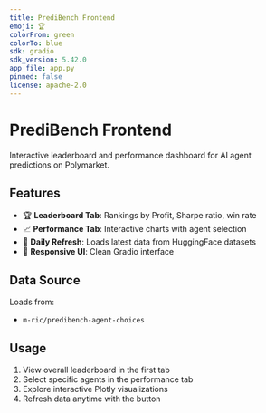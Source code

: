 ```yaml
---
title: PrediBench Frontend
emoji: 🏆
colorFrom: green
colorTo: blue
sdk: gradio
sdk_version: 5.42.0
app_file: app.py
pinned: false
license: apache-2.0
---
```


# PrediBench Frontend

Interactive leaderboard and performance dashboard for AI agent predictions on Polymarket.

## Features

- 🏆 **Leaderboard Tab**: Rankings by Profit, Sharpe ratio, win rate
- 📈 **Performance Tab**: Interactive charts with agent selection
- 🔄 **Daily Refresh**: Loads latest data from HuggingFace datasets
- 📱 **Responsive UI**: Clean Gradio interface

## Data Source

Loads from:
- `m-ric/predibench-agent-choices`

## Usage

1. View overall leaderboard in the first tab
2. Select specific agents in the performance tab
3. Explore interactive Plotly visualizations
4. Refresh data anytime with the button